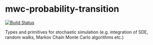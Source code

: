 # mwc-probability-transition

[![Build Status](https://travis-ci.org/ocramz/mwc-probability-transition.png)](https://travis-ci.org/ocramz/mwc-probability-transition)

Types and primitives for stochastic simulation (e.g. integration of SDE, random walks, Markov Chain Monte Carlo algorithms etc.)
